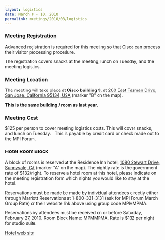 ```yaml
---
layout: logistics
date: March 8 - 10, 2010
permalink: meetings/2010/03/logistics
---
```


### [Meeting Registration](https://www.ornl.gov/ccsd_registrations/nccs_mpi_forums/)

Advanced registration is required for this meeting so that Cisco can process their visitor processing procedure.

The registration covers snacks at the meeting, lunch on Tuesday, and the meeting logistics.

### Meeting Location

The meeting will take place at **Cisco building 9**, at [260 East Tasman Drive, San Jose, California 95134, USA](http://maps.google.com/maps?f=q&source=s_q&hl=en&geocode=&q=260+East+Tasman+Drive+San+Jose,+California+95134+United+States&sll=37.413016,-121.93417&sspn=0.040359,0.087376&ie=UTF8&ll=37.413255,-121.934166&spn=0.080717,0.174751&z=13&iwloc=addr) (marker "B" on the map).

**This is the same building / room as last year.**

### Meeting Cost

$125 per person to cover meeting logistics costs. This will cover snacks, and lunch on Tuesday.   This is payable by credit card or check made out to the MPI Forum.

### Hotel Room Block

A block of rooms is reserved at the Residence Inn hotel, [1080 Stewart Drive, Sunnyvale, CA](http://maps.google.com/maps?f=q&source=s_q&hl=en&geocode=&q=1080+Stewart+Drive,+Sunnyvale,+CA&sll=37.413255,-121.934166&sspn=0.080717,0.174751&ie=UTF8&ll=37.400301,-121.993389&spn=0.080731,0.174751&z=13&iwloc=r1) (marker "A" on the map). The nightly rate is the government rate of $132/night. To reserve a hotel room at this hotel, please indicate on the meeting registration form which nights you would like to stay at the hotel.

Reservations must be made be made by individual attendees directly either through Marriott Reservations at 1-800-331-3131 (ask for MPI Forum March Group Rate) or their website link above using group code MPMMPMA.

Reservations by attendees must be received on or before Saturday, February 27, 2010. Room Block Name: MPMMPMA. Rate is $132 per night for studio suite.

[Hotel web site](http://www.residenceinnsiliconvalley2.com/)